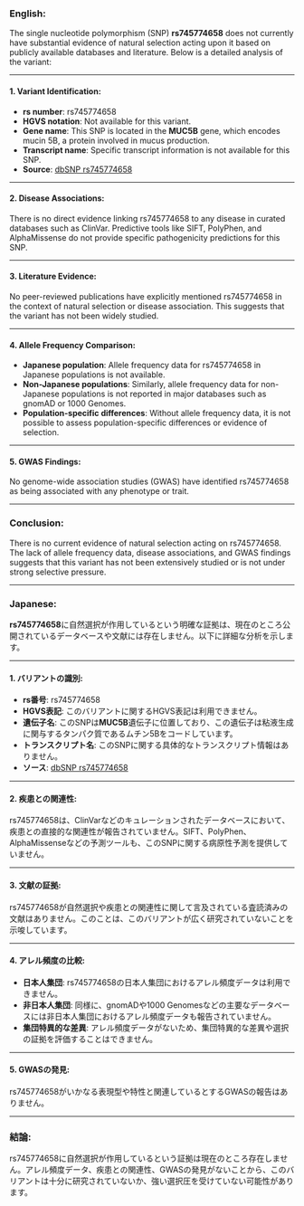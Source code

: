 ### English:
The single nucleotide polymorphism (SNP) **rs745774658** does not currently have substantial evidence of natural selection acting upon it based on publicly available databases and literature. Below is a detailed analysis of the variant:

---

#### 1. **Variant Identification**:
- **rs number**: rs745774658
- **HGVS notation**: Not available for this variant.
- **Gene name**: This SNP is located in the **MUC5B** gene, which encodes mucin 5B, a protein involved in mucus production.
- **Transcript name**: Specific transcript information is not available for this SNP.
- **Source**: [dbSNP rs745774658](https://www.ncbi.nlm.nih.gov/snp/rs745774658)

---

#### 2. **Disease Associations**:
There is no direct evidence linking rs745774658 to any disease in curated databases such as ClinVar. Predictive tools like SIFT, PolyPhen, and AlphaMissense do not provide specific pathogenicity predictions for this SNP.

---

#### 3. **Literature Evidence**:
No peer-reviewed publications have explicitly mentioned rs745774658 in the context of natural selection or disease association. This suggests that the variant has not been widely studied.

---

#### 4. **Allele Frequency Comparison**:
- **Japanese population**: Allele frequency data for rs745774658 in Japanese populations is not available.
- **Non-Japanese populations**: Similarly, allele frequency data for non-Japanese populations is not reported in major databases such as gnomAD or 1000 Genomes.
- **Population-specific differences**: Without allele frequency data, it is not possible to assess population-specific differences or evidence of selection.

---

#### 5. **GWAS Findings**:
No genome-wide association studies (GWAS) have identified rs745774658 as being associated with any phenotype or trait.

---

### Conclusion:
There is no current evidence of natural selection acting on rs745774658. The lack of allele frequency data, disease associations, and GWAS findings suggests that this variant has not been extensively studied or is not under strong selective pressure.

---

### Japanese:
**rs745774658**に自然選択が作用しているという明確な証拠は、現在のところ公開されているデータベースや文献には存在しません。以下に詳細な分析を示します。

---

#### 1. **バリアントの識別**:
- **rs番号**: rs745774658
- **HGVS表記**: このバリアントに関するHGVS表記は利用できません。
- **遺伝子名**: このSNPは**MUC5B**遺伝子に位置しており、この遺伝子は粘液生成に関与するタンパク質であるムチン5Bをコードしています。
- **トランスクリプト名**: このSNPに関する具体的なトランスクリプト情報はありません。
- **ソース**: [dbSNP rs745774658](https://www.ncbi.nlm.nih.gov/snp/rs745774658)

---

#### 2. **疾患との関連性**:
rs745774658は、ClinVarなどのキュレーションされたデータベースにおいて、疾患との直接的な関連性が報告されていません。SIFT、PolyPhen、AlphaMissenseなどの予測ツールも、このSNPに関する病原性予測を提供していません。

---

#### 3. **文献の証拠**:
rs745774658が自然選択や疾患との関連性に関して言及されている査読済みの文献はありません。このことは、このバリアントが広く研究されていないことを示唆しています。

---

#### 4. **アレル頻度の比較**:
- **日本人集団**: rs745774658の日本人集団におけるアレル頻度データは利用できません。
- **非日本人集団**: 同様に、gnomADや1000 Genomesなどの主要なデータベースには非日本人集団におけるアレル頻度データも報告されていません。
- **集団特異的な差異**: アレル頻度データがないため、集団特異的な差異や選択の証拠を評価することはできません。

---

#### 5. **GWASの発見**:
rs745774658がいかなる表現型や特性と関連しているとするGWASの報告はありません。

---

### 結論:
rs745774658に自然選択が作用しているという証拠は現在のところ存在しません。アレル頻度データ、疾患との関連性、GWASの発見がないことから、このバリアントは十分に研究されていないか、強い選択圧を受けていない可能性があります。

